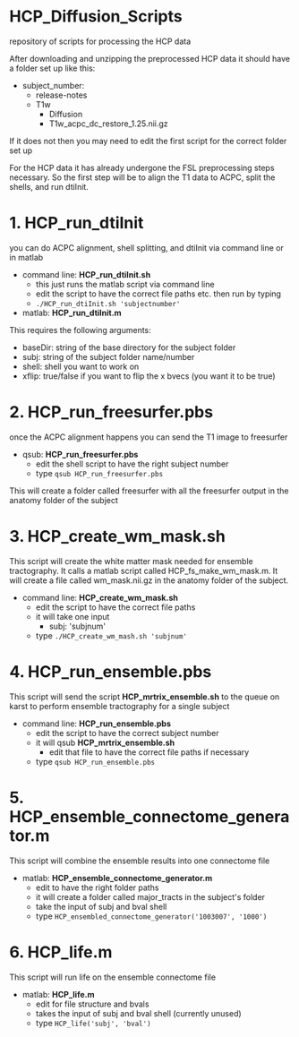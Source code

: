 # HCP_Diffusion_Scripts
repository of scripts for processing the HCP data

After downloading and unzipping the preprocessed HCP data it should have a folder set up like this:

- subject_number:
  - release-notes
  - T1w
    * Diffusion
    * T1w_acpc_dc_restore_1.25.nii.gz

If it does not then you may need to edit the first script for the correct folder set up

For the HCP data it has already undergone the FSL preprocessing steps necessary. So the first step will be to align the T1 data to ACPC, split the shells, and run dtiInit. 

# 1. HCP_run_dtiInit
you can do ACPC alignment, shell splitting, and dtiInit via command line or in matlab
- command line: **HCP_run_dtiInit.sh**
  - this just runs the matlab script via command line
  - edit the script to have the correct file paths etc. then run by typing
  * ```./HCP_run_dtiInit.sh 'subjectnumber'```
- matlab: **HCP_run_dtiInit.m**

This requires the following arguments:
  - baseDir: string of the base directory for the subject folder
  - subj: string of the subject folder name/number
  - shell: shell you want to work on 
  - xflip: true/false if you want to flip the x bvecs (you want it to be true)

# 2. HCP_run_freesurfer.pbs
once the ACPC alignment happens you can send the T1 image to freesurfer
- qsub: **HCP_run_freesurfer.pbs**
  - edit the shell script to have the right subject number
  - type ```qsub HCP_run_freesurfer.pbs```
  
This will create a folder called freesurfer with all the freesurfer output in the anatomy folder of the subject
  
# 3. HCP_create_wm_mask.sh
This script will create the white matter mask needed for ensemble tractography. It calls a matlab script called HCP_fs_make_wm_mask.m. It will create a file called wm_mask.nii.gz in the anatomy folder of the subject.
- command line: **HCP_create_wm_mask.sh**
  - edit the script to have the correct file paths
  - it will take one input
    - subj: 'subjnum'
  - type ```./HCP_create_wm_mash.sh 'subjnum'```

# 4. HCP_run_ensemble.pbs
This script will send the script **HCP_mrtrix_ensemble.sh** to the queue on karst to perform ensemble tractography for a single subject
- command line: **HCP_run_ensemble.pbs**
  - edit the script to have the correct subject number
  - it will qsub **HCP_mrtrix_ensemble.sh**
    - edit that file to have the correct file paths if necessary
  - type ```qsub HCP_run_ensemble.pbs```

# 5. HCP_ensemble_connectome_generator.m
This script will combine the ensemble results into one connectome file
- matlab: **HCP_ensemble_connectome_generator.m**
  - edit to have the right folder paths
  - it will create a folder called major_tracts in the subject's folder
  - take the input of subj and bval shell
  - type ```HCP_ensembled_connectome_generator('1003007', '1000')```
  
# 6. HCP_life.m
This script will run life on the ensemble connectome file
- matlab: **HCP_life.m**
  - edit for file structure and bvals
  - takes the input of subj and bval shell (currently unused)
  - type ```HCP_life('subj', 'bval')```
  
